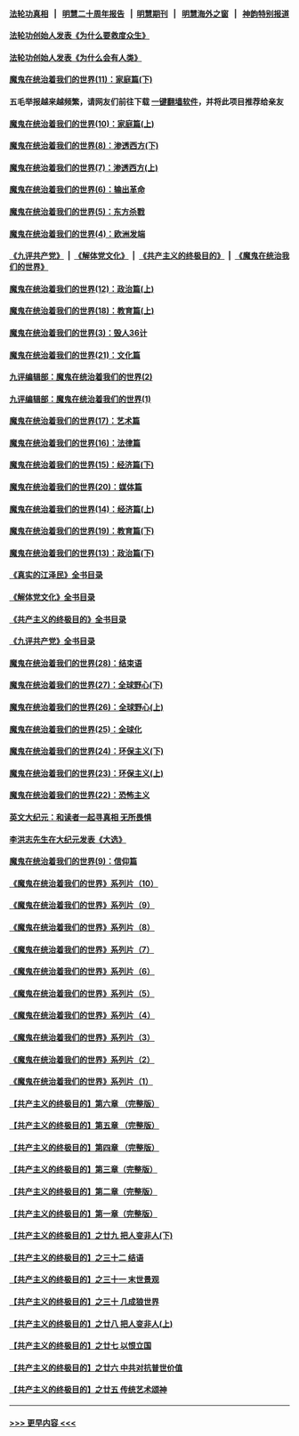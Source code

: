 #### [法轮功真相](https://github.com/gfw-breaker/truth/blob/master/README.md?t=0) &nbsp;&nbsp;|&nbsp;&nbsp; [明慧二十周年报告](https://github.com/gfw-breaker/mh-reports/blob/master/README.md?t=0) &nbsp;&nbsp;|&nbsp;&nbsp;[明慧期刊](https://github.com/gfw-breaker/mh-qikan) &nbsp;&nbsp;|&nbsp;&nbsp; [明慧海外之窗](https://github.com/gfw-breaker/mh-news/blob/master/README.md?t=0) &nbsp;&nbsp;|&nbsp;&nbsp; [神韵特别报道](https://github.com/gfw-breaker/mh-news/blob/master/shenyun.md?t=0)
#### [法轮功创始人发表《为什么要救度众生》](../pages/nsc422/n13975246.md?t=05102143) 
#### [法轮功创始人发表《为什么会有人类》](../pages/nsc422/n13912117.md?t=05102143) 
#### [魔鬼在统治着我们的世界(11)：家庭篇(下)](../pages/nsc422/n10440961.md?t=05102143) 
#### 五毛举报越来越频繁，请网友们前往下载 [一键翻墙软件](https://github.com/gfw-breaker/ssr-accounts)，并将此项目推荐给亲友
#### [魔鬼在统治着我们的世界(10)：家庭篇(上)](../pages/nsc422/n10435448.md?t=05102143) 
#### [魔鬼在统治着我们的世界(8)：渗透西方(下)](../pages/nsc422/n10429603.md?t=05102143) 
#### [魔鬼在统治着我们的世界(7)：渗透西方(上)](../pages/nsc422/n10426013.md?t=05102143) 
#### [魔鬼在统治着我们的世界(6)：输出革命](../pages/nsc422/n10421536.md?t=05102143) 
#### [魔鬼在统治着我们的世界(5)：东方杀戮](../pages/nsc422/n10417707.md?t=05102143) 
#### [魔鬼在统治着我们的世界(4)：欧洲发端](../pages/nsc422/n10414890.md?t=05102143) 
#### [《九评共产党》](https://github.com/begood0513/9ping.md/blob/master/README.md) &nbsp;|&nbsp; [《解体党文化》](../../../../jtdwh.md/blob/master/README.md)  &nbsp;|&nbsp; [《共产主义的终极目的》](../../../../gczydzjmd.md/blob/master/README.md) &nbsp;|&nbsp; [《魔鬼在统治我们的世界》](../../../../mgztzwmdsj.md/blob/master/README.md) 
#### [魔鬼在统治着我们的世界(12)：政治篇(上)](../pages/nsc422/n10444576.md?t=05102143) 
#### [魔鬼在统治着我们的世界(18)：教育篇(上)](../pages/nsc422/n10526970.md?t=05102143) 
#### [魔鬼在统治着我们的世界(3)：毁人36计](../pages/nsc422/n10411583.md?t=05102143) 
#### [魔鬼在统治着我们的世界(21)：文化篇](../pages/nsc422/n10597706.md?t=05102143) 
#### [九评编辑部：魔鬼在统治着我们的世界(2)](../pages/nsc422/n10410036.md?t=05102143) 
#### [九评编辑部：魔鬼在统治着我们的世界(1)](../pages/nsc422/n10406825.md?t=05102143) 
#### [魔鬼在统治着我们的世界(17)：艺术篇](../pages/nsc422/n10499093.md?t=05102143) 
#### [魔鬼在统治着我们的世界(16)：法律篇](../pages/nsc422/n10485969.md?t=05102143) 
#### [魔鬼在统治着我们的世界(15)：经济篇(下)](../pages/nsc422/n10469975.md?t=05102143) 
#### [魔鬼在统治着我们的世界(20)：媒体篇](../pages/nsc422/n10586579.md?t=05102143) 
#### [魔鬼在统治着我们的世界(14)：经济篇(上)](../pages/nsc422/n10457370.md?t=05102143) 
#### [魔鬼在统治着我们的世界(19)：教育篇(下)](../pages/nsc422/n10564808.md?t=05102143) 
#### [魔鬼在统治着我们的世界(13)：政治篇(下)](../pages/nsc422/n10448270.md?t=05102143) 
#### [《真实的江泽民》全书目录](../pages/nsc422/n13721399.md?t=05102143) 
#### [《解体党文化》全书目录](../pages/nsc422/n13721157.md?t=05102143) 
#### [《共产主义的终极目的》全书目录](../pages/nsc422/n13721048.md?t=05102143) 
#### [《九评共产党》全书目录](../pages/nsc422/n13708085.md?t=05102143) 
#### [魔鬼在统治着我们的世界(28)：结束语](../pages/nsc422/n10936246.md?t=05102143) 
#### [魔鬼在统治着我们的世界(27)：全球野心(下)](../pages/nsc422/n10928319.md?t=05102143) 
#### [魔鬼在统治着我们的世界(26)：全球野心(上)](../pages/nsc422/n10900318.md?t=05102143) 
#### [魔鬼在统治着我们的世界(25)：全球化](../pages/nsc422/n10788205.md?t=05102143) 
#### [魔鬼在统治着我们的世界(24)：环保主义(下)](../pages/nsc422/n10695307.md?t=05102143) 
#### [魔鬼在统治着我们的世界(23)：环保主义(上)](../pages/nsc422/n10688613.md?t=05102143) 
#### [魔鬼在统治着我们的世界(22)：恐怖主义](../pages/nsc422/n10614727.md?t=05102143) 
#### [英文大纪元：和读者一起寻真相 无所畏惧](../pages/nsc422/n12542027.md?t=05102143) 
#### [李洪志先生在大纪元发表《大选》](../pages/nsc422/n12534746.md?t=05102143) 
#### [魔鬼在统治着我们的世界(9)：信仰篇](../pages/nsc422/n10432159.md?t=05102143) 
#### [《魔鬼在统治着我们的世界》系列片（10）](../pages/nsc422/n12292670.md?t=05102143) 
#### [《魔鬼在统治着我们的世界》系列片（9）](../pages/nsc422/n12290859.md?t=05102143) 
#### [《魔鬼在统治着我们的世界》系列片（8）](../pages/nsc422/n12287445.md?t=05102143) 
#### [《魔鬼在统治着我们的世界》系列片（7）](../pages/nsc422/n12283425.md?t=05102143) 
#### [《魔鬼在统治着我们的世界》系列片（6）](../pages/nsc422/n12282314.md?t=05102143) 
#### [《魔鬼在统治着我们的世界》系列片（5）](../pages/nsc422/n12281419.md?t=05102143) 
#### [《魔鬼在统治着我们的世界》系列片（4）](../pages/nsc422/n12274024.md?t=05102143) 
#### [《魔鬼在统治着我们的世界》系列片（3）](../pages/nsc422/n12271322.md?t=05102143) 
#### [《魔鬼在统治着我们的世界》系列片（2）](../pages/nsc422/n12269049.md?t=05102143) 
#### [《魔鬼在统治着我们的世界》系列片（1）](../pages/nsc422/n12267575.md?t=05102143) 
#### [【共产主义的终极目的】第六章 （完整版）](../pages/nsc422/n11428913.md?t=05102143) 
#### [【共产主义的终极目的】第五章 （完整版）](../pages/nsc422/n11428912.md?t=05102143) 
#### [【共产主义的终极目的】第四章 （完整版）](../pages/nsc422/n11428907.md?t=05102143) 
#### [【共产主义的终极目的】第三章（完整版）](../pages/nsc422/n11428848.md?t=05102143) 
#### [【共产主义的终极目的】第二章（完整版）](../pages/nsc422/n11428831.md?t=05102143) 
#### [【共产主义的终极目的】第一章（完整版）](../pages/nsc422/n11417651.md?t=05102143) 
#### [【共产主义的终极目的】之廿九 把人变非人(下)](../pages/nsc422/n11344140.md?t=05102143) 
#### [【共产主义的终极目的】之三十二 结语](../pages/nsc422/n11360535.md?t=05102143) 
#### [【共产主义的终极目的】之三十一 末世景观](../pages/nsc422/n11351129.md?t=05102143) 
#### [【共产主义的终极目的】之三十 几成狼世界](../pages/nsc422/n11348280.md?t=05102143) 
#### [【共产主义的终极目的】之廿八 把人变非人(上)](../pages/nsc422/n11340492.md?t=05102143) 
#### [【共产主义的终极目的】之廿七 以恨立国](../pages/nsc422/n11336944.md?t=05102143) 
#### [【共产主义的终极目的】之廿六 中共对抗普世价值](../pages/nsc422/n11324785.md?t=05102143) 
#### [【共产主义的终极目的】之廿五 传统艺术颂神](../pages/nsc422/n11296396.md?t=05102143) 

----
#### [ >>> 更早内容 <<< ](../indexes/nsc422-earlier.md)
